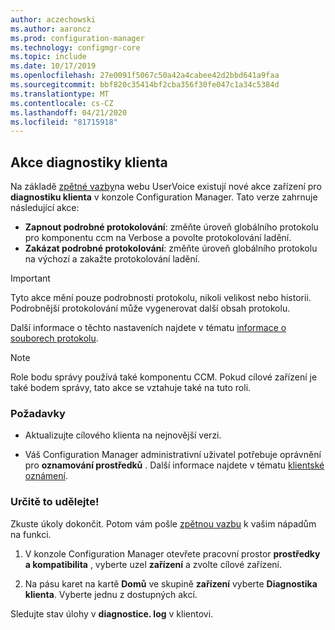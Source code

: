 ```yaml
---
author: aczechowski
ms.author: aaroncz
ms.prod: configuration-manager
ms.technology: configmgr-core
ms.topic: include
ms.date: 10/17/2019
ms.openlocfilehash: 27e0091f5067c50a42a4cabee42d2bbd641a9faa
ms.sourcegitcommit: bbf820c35414bf2cba356f30fe047c1a34c5384d
ms.translationtype: MT
ms.contentlocale: cs-CZ
ms.lasthandoff: 04/21/2020
ms.locfileid: "81715918"
---
```

## <a name="client-diagnostic-actions"></a><a name="bkmk_diag"></a>Akce diagnostiky klienta

<!--4433455-->

Na základě [zpětné vazby](https://configurationmanager.uservoice.com/forums/300492-ideas/suggestions/33690070-enable-disable-verbose-or-debug-logging-from-built)na webu UserVoice existují nové akce zařízení pro **diagnostiku klienta** v konzole Configuration Manager. Tato verze zahrnuje následující akce:

- **Zapnout podrobné protokolování**: změňte úroveň globálního protokolu pro komponentu ccm na Verbose a povolte protokolování ladění.
- **Zakázat podrobné protokolování**: změňte úroveň globálního protokolu na výchozí a zakažte protokolování ladění.

> [!IMPORTANT]
> Tyto akce mění pouze podrobnosti protokolu, nikoli velikost nebo historii. Podrobnější protokolování může vygenerovat další obsah protokolu.

Další informace o těchto nastaveních najdete v tématu [informace o souborech protokolu](../../../../plan-design/hierarchy/about-log-files.md#bkmk_reg-client).

> [!NOTE]
> Role bodu správy používá také komponentu CCM. Pokud cílové zařízení je také bodem správy, tato akce se vztahuje také na tuto roli.

### <a name="prerequisites"></a>Požadavky

- Aktualizujte cílového klienta na nejnovější verzi.

- Váš Configuration Manager administrativní uživatel potřebuje oprávnění pro **oznamování prostředků** . Další informace najdete v tématu [klientské oznámení](../../../../clients/manage/client-notification.md#client-notification).

### <a name="try-it-out"></a>Určitě to udělejte!

Zkuste úkoly dokončit. Potom vám pošle [zpětnou vazbu](../../../../understand/find-help.md#product-feedback) k vašim nápadům na funkci.

1. V konzole Configuration Manager otevřete pracovní prostor **prostředky a kompatibilita** , vyberte uzel **zařízení** a zvolte cílové zařízení.

1. Na pásu karet na kartě **Domů** ve skupině **zařízení** vyberte **Diagnostika klienta**. Vyberte jednu z dostupných akcí.

Sledujte stav úlohy v **diagnostice. log** v klientovi.
